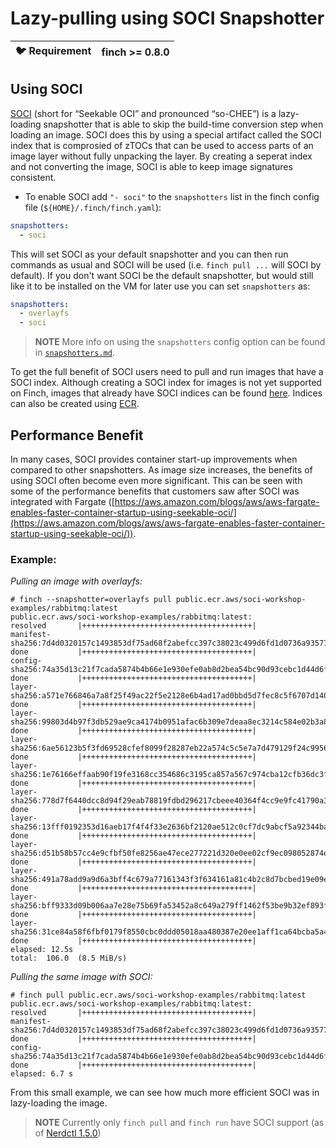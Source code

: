 # Lazy-pulling using SOCI Snapshotter

| :bird: Requirement | finch >= 0.8.0 |
|--------------------|----------------|

## Using SOCI

[SOCI](https://github.com/awslabs/soci-snapshotter/tree/main) (short for “Seekable OCI” and pronounced “so-CHEE”) is a lazy-loading snapshotter that is able to skip the build-time conversion step when loading an image. 
SOCI does this by using a special artifact called the SOCI index that is comprosied of zTOCs that can be used to access parts of an image layer without fully unpacking
the layer. By creating a seperat index and not converting the image, SOCI is able to keep image signatures consistent.

- To enable SOCI add ```"- soci"``` to the ```snapshotters``` list in the finch config file (```${HOME}/.finch/finch.yaml```):
```yaml
snapshotters: 
  - soci
```

This will set SOCI as your default snapshotter and you can then run commands as usual and SOCI will be used (i.e. ```finch pull ...``` will SOCI by default).
If you don't want SOCI be the default snapshotter, but would still like it to be installed on the VM for later use you can set ```snapshotters``` as:
```yaml
snapshotters:
  - overlayfs
  - soci
```

> **NOTE**
> More info on using the ```snapshotters``` config option can be found in [```snapshotters.md```](https://github.com/CodeChanning/finch/blob/soci_docs/docs/design/snapshotters.md?plain=1).

To get the full benefit of SOCI users need to pull and run images that have a SOCI index. Although creating a SOCI index for images is not yet supported on Finch, 
images that already have SOCI indices can be found [here](https://gallery.ecr.aws/soci-workshop-examples?page=1). 
Indices can also be created using [ECR](https://aws-ia.github.io/cfn-ecr-aws-soci-index-builder/).

## Performance Benefit
In many cases, SOCI provides container start-up improvements when compared to other snapshotters. 
As image size increases, the benefits of using SOCI often become even more significant.
This can be seen with some of the performance benefits that customers saw after SOCI was integrated with Fargate 
([https://aws.amazon.com/blogs/aws/aws-fargate-enables-faster-container-startup-using-seekable-oci/](https://aws.amazon.com/blogs/aws/aws-fargate-enables-faster-container-startup-using-seekable-oci/)). 

### Example:

*Pulling an image with overlayfs:*

```console
# finch --snapshotter=overlayfs pull public.ecr.aws/soci-workshop-examples/rabbitmq:latest
public.ecr.aws/soci-workshop-examples/rabbitmq:latest:                            resolved       |++++++++++++++++++++++++++++++++++++++|
manifest-sha256:7d4d0320157c1493853df75ad68f2abefcc397c38023c499d6fd1d0736a93577: done           |++++++++++++++++++++++++++++++++++++++|
config-sha256:74a35d13c21f7cada5874b4b66e1e930efe0ab8d2bea54bc90d93cebc1d44d6f:   done           |++++++++++++++++++++++++++++++++++++++|
layer-sha256:a571e766846a7a8f25f49ac22f5e2128e6b4ad17ad0bbd5d7fec8c5f6707d140:    done           |++++++++++++++++++++++++++++++++++++++|
layer-sha256:99803d4b97f3db529ae9ca4174b0951afac6b309e7deaa8ec3214c584e02b3a8:    done           |++++++++++++++++++++++++++++++++++++++|
layer-sha256:6ae56123b5f3fd69528cfef8099f28287eb22a574c5c5e7a7d479129f24c9956:    done           |++++++++++++++++++++++++++++++++++++++|
layer-sha256:1e76166effaab90f19fe3168cc354686c3195ca857a567c974cba12cfb36dc3f:    done           |++++++++++++++++++++++++++++++++++++++|
layer-sha256:778d7f6440dcc8d94f29eab78819fdbd296217cbeee40364f4cc9e9fc41790a3:    done           |++++++++++++++++++++++++++++++++++++++|
layer-sha256:13fff0192353d16aeb17f4f4f33e2636bf2120ae512c0cf7dc9abcf5a92344ba:    done           |++++++++++++++++++++++++++++++++++++++|
layer-sha256:d51b58b57cc4e9cfbf50fe8256ae47ece277221d320e0ee02cf9ec098052874e:    done           |++++++++++++++++++++++++++++++++++++++|
layer-sha256:491a78add9a9d6a3bff4c679a77161343f3f634161a81c4b2c8d7bcbed19e09e:    done           |++++++++++++++++++++++++++++++++++++++|
layer-sha256:bff9333d09b006aa7e28e75b69fa53452a8c649a279ff1462f53be9b32ef893f:    done           |++++++++++++++++++++++++++++++++++++++|
layer-sha256:31ce84a58f6fbf0179f8550cbc0ddd05018aa480387e20ee1aff1ca64bcba5a4:    done           |++++++++++++++++++++++++++++++++++++++|
elapsed: 12.5s                                                                    total:  106.0  (8.5 MiB/s)
```

*Pulling the same image with SOCI:*

```console
# finch pull public.ecr.aws/soci-workshop-examples/rabbitmq:latest
public.ecr.aws/soci-workshop-examples/rabbitmq:latest:                            resolved       |++++++++++++++++++++++++++++++++++++++|
manifest-sha256:7d4d0320157c1493853df75ad68f2abefcc397c38023c499d6fd1d0736a93577: done           |++++++++++++++++++++++++++++++++++++++|
config-sha256:74a35d13c21f7cada5874b4b66e1e930efe0ab8d2bea54bc90d93cebc1d44d6f:   done           |++++++++++++++++++++++++++++++++++++++|
elapsed: 6.7 s
```

From this small example, we can see how much more efficient SOCI was in lazy-loading the image.

> **NOTE**
> Currently only ```finch pull``` and ```finch run``` have SOCI support (as of [Nerdctl 1.5.0](https://github.com/containerd/nerdctl/releases/tag/v1.5.0))
